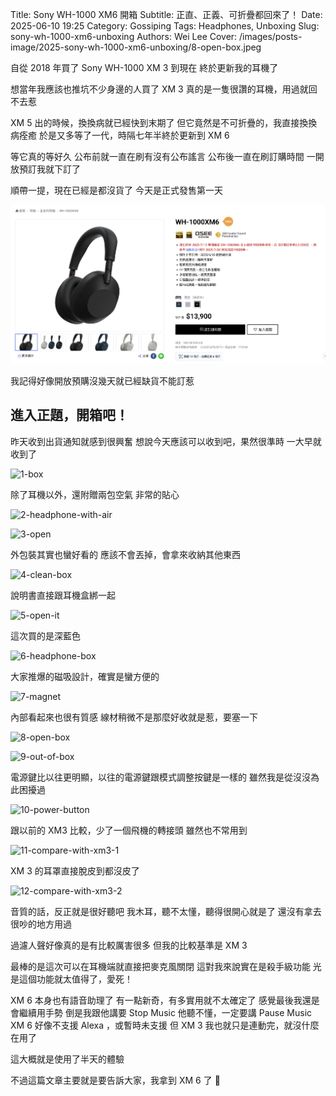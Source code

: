 Title: Sony WH-1000 XM6 開箱
Subtitle: 正直、正義、可折疊都回來了！
Date: 2025-06-10 19:25
Category: Gossiping
Tags: Headphones, Unboxing
Slug: sony-wh-1000-xm6-unboxing
Authors: Wei Lee
Cover: /images/posts-image/2025-sony-wh-1000-xm6-unboxing/8-open-box.jpeg

自從 2018 年買了 Sony WH-1000 XM 3 到現在
終於更新我的耳機了

<!--more-->

想當年我應該也推坑不少身邊的人買了 XM 3
真的是一隻很讚的耳機，用過就回不去惹

XM 5 出的時候，換換病就已經快到末期了
但它竟然是不可折疊的，我直接換換病痊癒
於是又多等了一代，時隔七年半終於更新到 XM 6

等它真的等好久
公布前就一直在刷有沒有公布謠言
公布後一直在刷訂購時間
一開放預訂我就下訂了

順帶一提，現在已經是都沒貨了
今天是正式發售第一天

![out-of-stock](/images/posts-image/2025-sony-wh-1000-xm6-unboxing/out-of-stock.png)

我記得好像開放預購沒幾天就已經缺貨不能訂惹

## 進入正題，開箱吧！
昨天收到出貨通知就感到很興奮
想說今天應該可以收到吧，果然很準時
一大早就收到了

![1-box](/images/posts-image/2025-sony-wh-1000-xm6-unboxing/1-box.jpeg)

除了耳機以外，還附贈兩包空氣
非常的貼心

![2-headphone-with-air](/images/posts-image/2025-sony-wh-1000-xm6-unboxing/2-headphone-with-air.jpeg)


![3-open](/images/posts-image/2025-sony-wh-1000-xm6-unboxing/3-open.jpeg)

外包裝其實也蠻好看的
應該不會丟掉，會拿來收納其他東西

![4-clean-box](/images/posts-image/2025-sony-wh-1000-xm6-unboxing/4-clean-box.jpeg)

說明書直接跟耳機盒綁一起

![5-open-it](/images/posts-image/2025-sony-wh-1000-xm6-unboxing/5-open-it.jpeg)

這次買的是深藍色

![6-headphone-box](/images/posts-image/2025-sony-wh-1000-xm6-unboxing/6-headphone-box.jpeg)

大家推爆的磁吸設計，確實是蠻方便的

![7-magnet](/images/posts-image/2025-sony-wh-1000-xm6-unboxing/7-magnet.jpeg)

內部看起來也很有質感
線材稍微不是那麼好收就是惹，要塞一下

![8-open-box](/images/posts-image/2025-sony-wh-1000-xm6-unboxing/8-open-box.jpeg)

![9-out-of-box](/images/posts-image/2025-sony-wh-1000-xm6-unboxing/9-out-of-box.jpeg)

電源鍵比以往更明顯，以往的電源鍵跟模式調整按鍵是一樣的
雖然我是從沒沒為此困擾過

![10-power-button](/images/posts-image/2025-sony-wh-1000-xm6-unboxing/10-power-button.jpeg)

跟以前的 XM3 比較，少了一個飛機的轉接頭
雖然也不常用到

![11-compare-with-xm3-1](/images/posts-image/2025-sony-wh-1000-xm6-unboxing/11-compare-with-xm3-1.jpeg)

XM 3 的耳罩直接脫皮到都沒皮了

![12-compare-with-xm3-2](/images/posts-image/2025-sony-wh-1000-xm6-unboxing/12-compare-with-xm3-2.jpeg)

音質的話，反正就是很好聽吧
我木耳，聽不太懂，聽得很開心就是了
還沒有拿去很吵的地方用過

過濾人聲好像真的是有比較厲害很多
但我的比較基準是 XM 3

最棒的是這次可以在耳機端就直接把麥克風關閉
這對我來說實在是殺手級功能
光是這個功能就太值得了，愛死！

XM 6 本身也有語音助理了
有一點新奇，有多實用就不太確定了
感覺最後我還是會繼續用手勢
倒是我跟他講要 Stop Music 他聽不懂，一定要講 Pause Music
XM 6 好像不支援 Alexa ，或暫時未支援
但 XM 3 我也就只是連動完，就沒什麼在用了

這大概就是使用了半天的體驗

不過這篇文章主要就是要告訴大家，我拿到 XM 6 了 🎉
